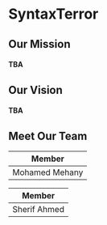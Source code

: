 # SyntaxTerror

## Our Mission
#### TBA
## Our Vision
#### TBA

## Meet Our Team

| Member |
|--------|
|Mohamed Mehany|

| Member |
|--------|
|Sherif Ahmed|

